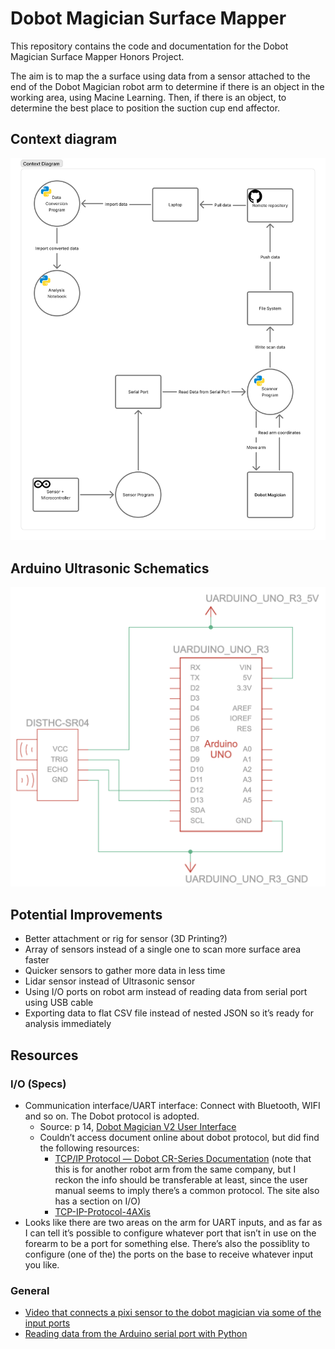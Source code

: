 # Dobot Magician Surface Mapper
This repository contains the code and documentation for the Dobot Magician Surface Mapper Honors Project. 

The aim is to map the a surface using  data from a sensor attached to the end of the Dobot Magician robot arm to determine if there is an object in the working area, using Macine Learning. Then, if there is an object, to determine the best place to position the suction cup end affector.

## Context diagram
<img width="800px" src="./docs/context_diagram.png">

## Arduino Ultrasonic Schematics
<img width="800px" src="./docs/arduino_ultrasonic_schematics.png">

## Potential Improvements

- Better attachment or rig for sensor (3D Printing?)
- Array of sensors instead of a single one to scan more surface area faster
- Quicker sensors to gather more data in less time
- Lidar sensor instead of Ultrasonic sensor
- Using I/O ports on robot arm instead of reading data from serial port using USB cable
- Exporting data to flat CSV file instead of nested JSON so it’s ready for analysis immediately


## Resources

### I/O (Specs)

* Communication interface/UART interface: Connect with Bluetooth, WIFI and so on.  The Dobot protocol is adopted.
  * Source: p 14, [Dobot Magician V2 User Interface](https://download.dobot.cc/DobotStudio-pro/20230816/Dobot%20Magician%20V2%20User%20Guide%20%28DobotLab-based%29%20V2.3.1.pdf)
  * Couldn’t access document online about dobot protocol, but did find the following resources:
    * [TCP/IP Protocol — Dobot CR-Series Documentation](https://docs.trossenrobotics.com/dobot_cr_cobots_docs/tcpip_protocol.html) (note that this is for another robot arm from the same company, but I reckon the info should be transferable at least, since the user manual seems to imply there’s a common protocol. The site also has a section on I/O)
    * [TCP-IP-Protocol-4AXis](https://github.com/Dobot-Arm/TCP-IP-Protocol-4AXis)
* Looks like there are two areas on the arm for UART inputs, and as far as I can tell it’s possible to configure whatever port that isn’t in use on the forearm to be a port for something else. There’s also the possiblity to configure (one of the) the ports on the base to receive whatever input you like.

### General

* [Video that connects a pixi sensor to the dobot magician via some of the input ports](https://youtu.be/WgziV1RqJ6M)
* [Reading data from the Arduino serial port with Python](https://projecthub.arduino.cc/ansh2919/serial-communication-between-python-and-arduino-663756)
